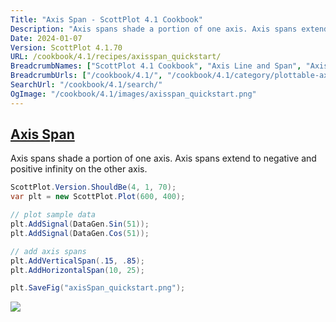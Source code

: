 ```yaml
---
Title: "Axis Span - ScottPlot 4.1 Cookbook"
Description: "Axis spans shade a portion of one axis. Axis spans extend to negative and positive infinity on the other axis."
Date: 2024-01-07
Version: ScottPlot 4.1.70
URL: /cookbook/4.1/recipes/axisspan_quickstart/
BreadcrumbNames: ["ScottPlot 4.1 Cookbook", "Axis Line and Span", "Axis Span"]
BreadcrumbUrls: ["/cookbook/4.1/", "/cookbook/4.1/category/plottable-axis-line-and-span", "/cookbook/4.1/recipes/axisspan_quickstart/"]
SearchUrl: "/cookbook/4.1/search/"
OgImage: "/cookbook/4.1/images/axisspan_quickstart.png"
---
```


<h2><a id='axis-span' href='/cookbook/4.1/recipes/axisspan_quickstart/'>Axis Span</a></h2>

Axis spans shade a portion of one axis. Axis spans extend to negative and positive infinity on the other axis.

```cs
ScottPlot.Version.ShouldBe(4, 1, 70);
var plt = new ScottPlot.Plot(600, 400);

// plot sample data
plt.AddSignal(DataGen.Sin(51));
plt.AddSignal(DataGen.Cos(51));

// add axis spans
plt.AddVerticalSpan(.15, .85);
plt.AddHorizontalSpan(10, 25);

plt.SaveFig("axisSpan_quickstart.png");
```

<img src='../../images/axisspan_quickstart.png' class='d-block mx-auto my-5' />


